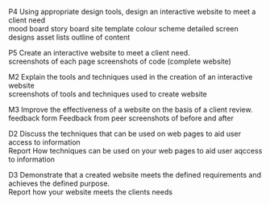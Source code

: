 P4 Using appropriate design tools, design an interactive website to meet a client need  
	mood board
	story board
	site template
	colour scheme
	detailed screen designs
	asset lists 
	outline of content

P5 Create an interactive website to meet a client need.  
	screenshots of each page 
	screenshots of code (complete website)

M2 Explain the tools and techniques used in the creation of an interactive website  
	screenshots of tools and techniques used to create website

M3 Improve the effectiveness of a website on the basis of a client review.  
	feedback form
	Feedback from peer
	screenshots of before and after

D2 Discuss the techniques that can be used on web pages to aid user access to information  
	Report
	How techniques can be used on your web pages to aid user aqccess to information

D3 Demonstrate that a created website meets the defined requirements and achieves the defined purpose.  
	Report
	how your website meets the clients needs
